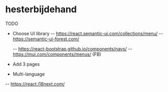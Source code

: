 # hesterbijdehand

TODO

- Choose UI library
  -- https://react.semantic-ui.com/collections/menu/
  -- https://semantic-ui-forest.com/

  -- https://react-bootstrap.github.io/components/navs/
  -- https://mui.com/components/menus/ (FB)

- Add 3 pages
- Multi-language

-- https://react.i18next.com/
